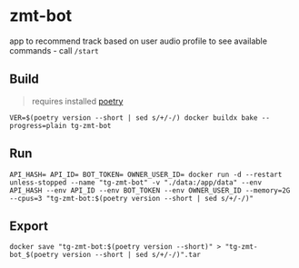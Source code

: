 # zmt-bot
app to recommend track based on user audio profile
to see available commands - call `/start`

## Build
> requires installed [poetry](https://python-poetry.org/)

```shell
VER=$(poetry version --short | sed s/+/-/) docker buildx bake --progress=plain tg-zmt-bot
```

## Run
```shell
API_HASH= API_ID= BOT_TOKEN= OWNER_USER_ID= docker run -d --restart unless-stopped --name "tg-zmt-bot" -v "./data:/app/data" --env API_HASH --env API_ID --env BOT_TOKEN --env OWNER_USER_ID --memory=2G  --cpus=3 "tg-zmt-bot:$(poetry version --short | sed s/+/-/)"
```

## Export
```shell
docker save "tg-zmt-bot:$(poetry version --short)" > "tg-zmt-bot_$(poetry version --short | sed s/+/-/)".tar
```

